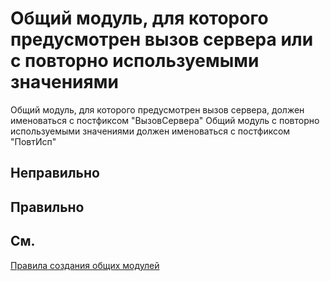 # Общий модуль, для которого предусмотрен вызов сервера или с повторно используемыми значениями

Общий модуль, для которого предусмотрен вызов сервера, должен именоваться с постфиксом "ВызовСервера"
Общий модуль с повторно используемыми значениями должен именоваться с постфиксом "ПовтИсп"


## Неправильно

## Правильно

## См.

[Правила создания общих модулей](https://its.1c.ru/db/v8std#content:469:hdoc:2.2)